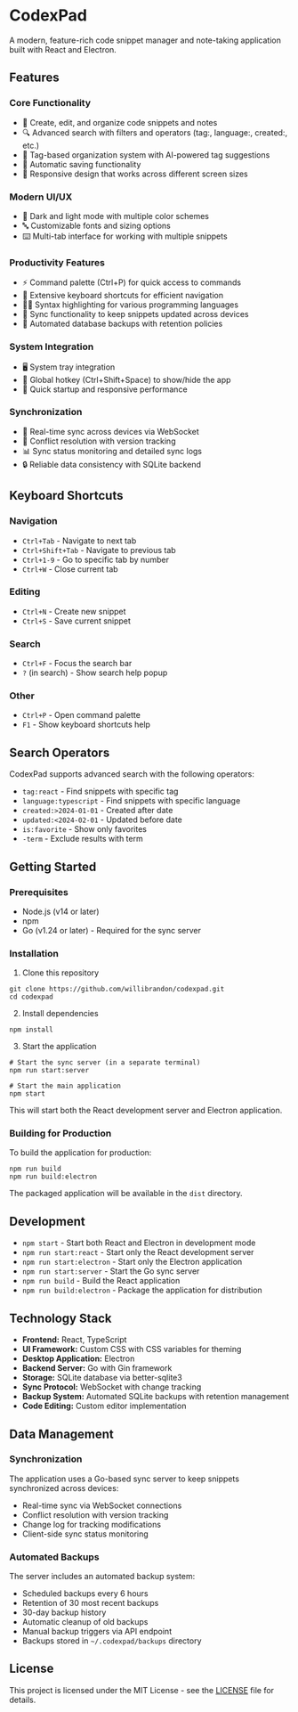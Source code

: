 # CodexPad

A modern, feature-rich code snippet manager and note-taking application built with React and Electron.

## Features

### Core Functionality
- 📝 Create, edit, and organize code snippets and notes
- 🔍 Advanced search with filters and operators (tag:, language:, created:, etc.)
- 📂 Tag-based organization system with AI-powered tag suggestions
- 💾 Automatic saving functionality
- 📱 Responsive design that works across different screen sizes

### Modern UI/UX
- 🌙 Dark and light mode with multiple color schemes
- 🔤 Customizable fonts and sizing options
- ⌨️ Multi-tab interface for working with multiple snippets

### Productivity Features
- ⚡ Command palette (Ctrl+P) for quick access to commands
- 🔑 Extensive keyboard shortcuts for efficient navigation
- 👨‍💻 Syntax highlighting for various programming languages
- 🔄 Sync functionality to keep snippets updated across devices
- 💾 Automated database backups with retention policies

### System Integration
- 🖥️ System tray integration
- 🔔 Global hotkey (Ctrl+Shift+Space) to show/hide the app
- 🚀 Quick startup and responsive performance

### Synchronization
- 🔄 Real-time sync across devices via WebSocket
- 📝 Conflict resolution with version tracking
- 📊 Sync status monitoring and detailed sync logs
- 🔒 Reliable data consistency with SQLite backend

## Keyboard Shortcuts

### Navigation
- `Ctrl+Tab` - Navigate to next tab
- `Ctrl+Shift+Tab` - Navigate to previous tab
- `Ctrl+1-9` - Go to specific tab by number
- `Ctrl+W` - Close current tab

### Editing
- `Ctrl+N` - Create new snippet
- `Ctrl+S` - Save current snippet

### Search
- `Ctrl+F` - Focus the search bar
- `?` (in search) - Show search help popup

### Other
- `Ctrl+P` - Open command palette
- `F1` - Show keyboard shortcuts help

## Search Operators

CodexPad supports advanced search with the following operators:

- `tag:react` - Find snippets with specific tag
- `language:typescript` - Find snippets with specific language
- `created:>2024-01-01` - Created after date
- `updated:<2024-02-01` - Updated before date
- `is:favorite` - Show only favorites
- `-term` - Exclude results with term

## Getting Started

### Prerequisites

- Node.js (v14 or later)
- npm
- Go (v1.24 or later) - Required for the sync server

### Installation

1. Clone this repository
```
git clone https://github.com/willibrandon/codexpad.git
cd codexpad
```

2. Install dependencies
```
npm install
```

3. Start the application
```
# Start the sync server (in a separate terminal)
npm run start:server

# Start the main application
npm start
```

This will start both the React development server and Electron application.

### Building for Production

To build the application for production:

```
npm run build
npm run build:electron
```

The packaged application will be available in the `dist` directory.

## Development

- `npm start` - Start both React and Electron in development mode
- `npm run start:react` - Start only the React development server
- `npm run start:electron` - Start only the Electron application
- `npm run start:server` - Start the Go sync server
- `npm run build` - Build the React application
- `npm run build:electron` - Package the application for distribution

## Technology Stack

- **Frontend:** React, TypeScript
- **UI Framework:** Custom CSS with CSS variables for theming
- **Desktop Application:** Electron
- **Backend Server:** Go with Gin framework
- **Storage:** SQLite database via better-sqlite3
- **Sync Protocol:** WebSocket with change tracking
- **Backup System:** Automated SQLite backups with retention management
- **Code Editing:** Custom editor implementation

## Data Management

### Synchronization
The application uses a Go-based sync server to keep snippets synchronized across devices:
- Real-time sync via WebSocket connections
- Conflict resolution with version tracking
- Change log for tracking modifications
- Client-side sync status monitoring

### Automated Backups
The server includes an automated backup system:
- Scheduled backups every 6 hours
- Retention of 30 most recent backups
- 30-day backup history
- Automatic cleanup of old backups
- Manual backup triggers via API endpoint
- Backups stored in `~/.codexpad/backups` directory

## License

This project is licensed under the MIT License - see the [LICENSE](LICENSE) file for details.
